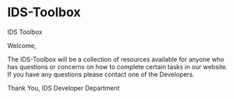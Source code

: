 # IDS-Toolbox
IDS Toolbox


Welcome,

The IDS-Toolbox will be a collection of resources available for anyone who has questions or concerns on how to complete certain tasks in our website. If you have any questions please contact one of the Developers.

Thank You,
IDS Developer Department